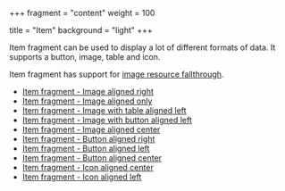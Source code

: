 +++
fragment = "content"
weight = 100

title = "Item"
background = "light"
+++

Item fragment can be used to display a lot of different formats of data. It
supports a button, image, table and icon.

Item fragment has support for [image resource
fallthrough](https://github.com/okkur/syna/blob/master/docs/README.md#image-resource-fallthrough).

- [Item fragment - Image aligned right](#item_image-right)
- [Item fragment - Image aligned only](#item_image-only)
- [Item fragment - Image with table aligned left](#item_image-table-left)
- [Item fragment - Image with button aligned left](#item_image-button-left)
- [Item fragment - Image aligned center](#item_image-center)
- [Item fragment - Button aligned right](#item_button-right)
- [Item fragment - Button aligned left](#item_button-left)
- [Item fragment - Button aligned center](#item_button-center)
- [Item fragment - Icon aligned center](#item_icon-center)
- [Item fragment - Icon aligned left](#item_icon-left)
